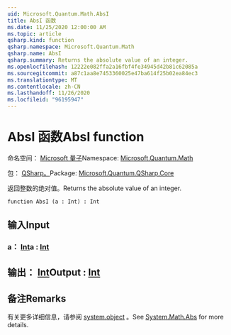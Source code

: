 ```yaml
---
uid: Microsoft.Quantum.Math.AbsI
title: AbsI 函数
ms.date: 11/25/2020 12:00:00 AM
ms.topic: article
qsharp.kind: function
qsharp.namespace: Microsoft.Quantum.Math
qsharp.name: AbsI
qsharp.summary: Returns the absolute value of an integer.
ms.openlocfilehash: 12222e082ffa2a16fbf4fe34945d42b81c62085a
ms.sourcegitcommit: a87c1aa8e7453360025e47ba614f25b02ea84ec3
ms.translationtype: MT
ms.contentlocale: zh-CN
ms.lasthandoff: 11/26/2020
ms.locfileid: "96195947"
---
```

# <a name="absi-function"></a><span data-ttu-id="645e8-102">AbsI 函数</span><span class="sxs-lookup"><span data-stu-id="645e8-102">AbsI function</span></span>

<span data-ttu-id="645e8-103">命名空间： [Microsoft 量子](xref:Microsoft.Quantum.Math)</span><span class="sxs-lookup"><span data-stu-id="645e8-103">Namespace: [Microsoft.Quantum.Math](xref:Microsoft.Quantum.Math)</span></span>

<span data-ttu-id="645e8-104">包： [QSharp。](https://nuget.org/packages/Microsoft.Quantum.QSharp.Core)</span><span class="sxs-lookup"><span data-stu-id="645e8-104">Package: [Microsoft.Quantum.QSharp.Core](https://nuget.org/packages/Microsoft.Quantum.QSharp.Core)</span></span>


<span data-ttu-id="645e8-105">返回整数的绝对值。</span><span class="sxs-lookup"><span data-stu-id="645e8-105">Returns the absolute value of an integer.</span></span>

```qsharp
function AbsI (a : Int) : Int
```


## <a name="input"></a><span data-ttu-id="645e8-106">输入</span><span class="sxs-lookup"><span data-stu-id="645e8-106">Input</span></span>

### <a name="a--int"></a><span data-ttu-id="645e8-107">a： [Int](xref:microsoft.quantum.lang-ref.int)</span><span class="sxs-lookup"><span data-stu-id="645e8-107">a : [Int](xref:microsoft.quantum.lang-ref.int)</span></span>





## <a name="output--int"></a><span data-ttu-id="645e8-108">输出： [Int](xref:microsoft.quantum.lang-ref.int)</span><span class="sxs-lookup"><span data-stu-id="645e8-108">Output : [Int](xref:microsoft.quantum.lang-ref.int)</span></span>



## <a name="remarks"></a><span data-ttu-id="645e8-109">备注</span><span class="sxs-lookup"><span data-stu-id="645e8-109">Remarks</span></span>

<span data-ttu-id="645e8-110">有关更多详细信息，请参阅 [system.object](https://docs.microsoft.com/dotnet/api/system.math.abs) 。</span><span class="sxs-lookup"><span data-stu-id="645e8-110">See [System.Math.Abs](https://docs.microsoft.com/dotnet/api/system.math.abs) for more details.</span></span>